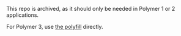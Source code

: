 This repo is archived, as it should only be needed in Polymer 1 or 2 applications.

For Polymer 3, use [the polyfill](https://github.com/w3c/IntersectionObserver/tree/master/polyfill) directly.
